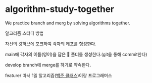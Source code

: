 # algorithm-study-together
We practice branch and merg by solving algorithms together.


<p>알고리즘 스터디 방법</p>
<p>자신의 깃허브에 포크하여 각자의 레포를 형성한다.</p>
<p>main에 각자의 이름(영어)을 담은 💾 폴더를 생성한다.(git을 통해 commit한다)</p>
<p>develop branch에 merge를 하기로 약속한다.</p>

feature/
따서 1일 알고리즘(<a href="https://solved.ac/class">백준 클래스</a>)이랑 프로그래머스
